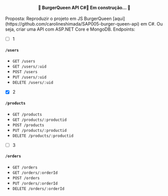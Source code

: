 <h4 align="center"> 
	🚧  BurgerQueen API C#🍔 Em construção...  🚧
</h4>

<p>Proposta: Reproduzir o projeto em JS BurgerQueen [aqui](https://github.com/carolineshimada/SAP005-burger-queen-api) em C#. Ou seja, criar uma API com ASP.NET Core e MongoDB.
Endpoints:
</p>

- [ ] 1

#### `/users`

* `GET /users`
* `GET /users/:uid`
* `POST /users`
* `PUT /users/:uid`
* `DELETE /users/:uid`

- [x] 2
#### `/products`

* `GET /products`
* `GET /products/:productid`
* `POST /products`
* `PUT /products/:productid`
* `DELETE /products/:productid`

- [ ] 3
#### `/orders`

* `GET /orders`
* `GET /orders/:orderId`
* `POST /orders`
* `PUT /orders/:orderId`
* `DELETE /orders/:orderId`




